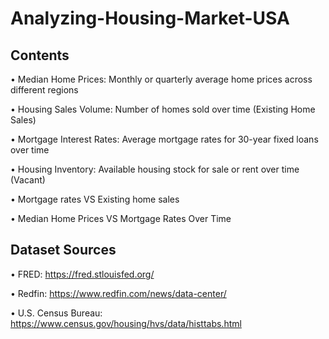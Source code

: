 # Analyzing-Housing-Market-USA

## Contents
• Median Home Prices: Monthly or quarterly average home prices across different regions

• Housing Sales Volume: Number of homes sold over time (Existing Home Sales)

• Mortgage Interest Rates: Average mortgage rates for 30-year fixed loans over time

• Housing Inventory: Available housing stock for sale or rent over time (Vacant)

• Mortgage rates VS Existing home sales

• Median Home Prices VS Mortgage Rates Over Time

## Dataset Sources

• FRED: https://fred.stlouisfed.org/

• Redfin: https://www.redfin.com/news/data-center/

• U.S. Census Bureau: https://www.census.gov/housing/hvs/data/histtabs.html
